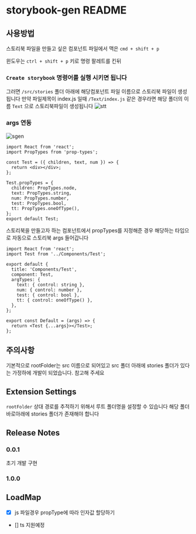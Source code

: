 # storybook-gen README

## 사용방법

스토리북 파일을 만들고 싶은 컴포넌트 파일에서
맥은 `cmd + shift + p`

윈도우는 `ctrl + shift + p` 키로 명령 팔레트를 킨뒤

### `Create storybook` 명령어를 실행 시키면 됩니다

그러면 `/src/stories` 폴더 아래에 해당컴포넌트 파일 이름으로 스토리북 파일이 생성됩니다
만약 파일제목이 index.js 일때 `/Text/index.js` 같은 경우라면
해당 폴더의 이름 `Text` 으로 스토리북파일이 생성됩니다
![stt](https://user-images.githubusercontent.com/10705018/171661796-c6cca8f1-03a3-4600-993d-c74aa9bfc1b4.gif)

### args 연동
![sgen](https://user-images.githubusercontent.com/10705018/171869689-93f57901-a836-4957-97f5-3bb733d2baca.gif)

```
import React from 'react';
import PropTypes from 'prop-types';

const Test = ({ children, text, num }) => {
  return <div></div>;
};

Test.propTypes = {
  children: PropTypes.node,
  text: PropTypes.string,
  num: PropTypes.number,
  test: PropTypes.bool,
  tt: PropTypes.oneOfType(),
};
export default Test;
```

스토리북을 만들고자 하는 컴포넌트에서 propTypes를 지정해준 경우 해당하는 타입으로
자동으로 스토리북 args 들어갑니다

```
import React from 'react';
import Test from '../Components/Test';

export default {
  title: 'Components/Test',
  component: Test,
  argTypes: {
    text: { control: string },
    num: { control: number },
    test: { control: bool },
    tt: { control: oneOfType() },
  },
};

export const Default = (args) => {
  return <Test {...args}></Test>;
};
```

## 주의사항

기본적으로 rootFolder는 src 이름으로 되어있고
src 폴더 아래에 stories 폴더가 있다는 가정하에 개발이 되었습니다.
참고해 주세요

## Extension Settings

`rootFolder` 상대 경로를 추적하기 위해서 루트 폴더명을 설정할 수 있습니다
해당 폴더 바로아래에 stories 폴더가 존재해야 합니다

## Release Notes

### 0.0.1

초기 개발 구현

### 1.0.0

## LoadMap

- [x] js 파일경우 propType에 따라 인자값 할당하기
- [] ts 지원예정
